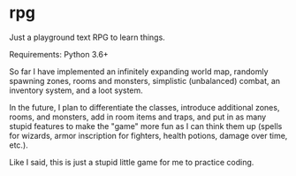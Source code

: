 # rpg
Just a playground text RPG to learn things.

Requirements: Python 3.6+

So far I have implemented an infinitely expanding world map, randomly spawning zones, rooms and monsters, simplistic (unbalanced) combat, an inventory system, and a loot system.

In the future, I plan to differentiate the classes, introduce additional zones, rooms, and monsters, add in room items and traps, and put in as many stupid features to make the "game" more fun as I can think them up (spells for wizards, armor inscription for fighters, health potions, damage over time, etc.).

Like I said, this is just a stupid little game for me to practice coding.
